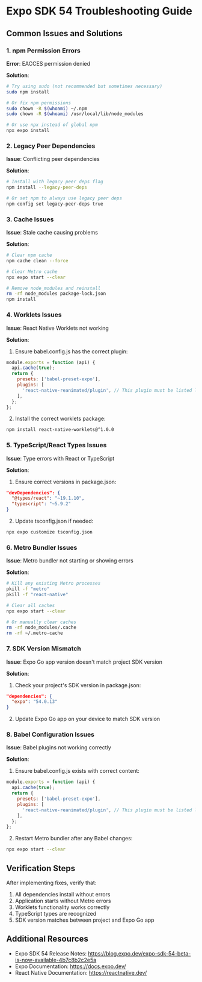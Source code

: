 # Expo SDK 54 Troubleshooting Guide

## Common Issues and Solutions

### 1. npm Permission Errors

**Error**: EACCES permission denied

**Solution**:
```bash
# Try using sudo (not recommended but sometimes necessary)
sudo npm install

# Or fix npm permissions
sudo chown -R $(whoami) ~/.npm
sudo chown -R $(whoami) /usr/local/lib/node_modules

# Or use npx instead of global npm
npx expo install
```

### 2. Legacy Peer Dependencies

**Issue**: Conflicting peer dependencies

**Solution**:
```bash
# Install with legacy peer deps flag
npm install --legacy-peer-deps

# Or set npm to always use legacy peer deps
npm config set legacy-peer-deps true
```

### 3. Cache Issues

**Issue**: Stale cache causing problems

**Solution**:
```bash
# Clear npm cache
npm cache clean --force

# Clear Metro cache
npx expo start --clear

# Remove node_modules and reinstall
rm -rf node_modules package-lock.json
npm install
```

### 4. Worklets Issues

**Issue**: React Native Worklets not working

**Solution**:
1. Ensure babel.config.js has the correct plugin:
```javascript
module.exports = function (api) {
  api.cache(true);
  return {
    presets: ['babel-preset-expo'],
    plugins: [
      'react-native-reanimated/plugin', // This plugin must be listed last
    ],
  };
};
```

2. Install the correct worklets package:
```bash
npm install react-native-worklets@^1.0.0
```

### 5. TypeScript/React Types Issues

**Issue**: Type errors with React or TypeScript

**Solution**:
1. Ensure correct versions in package.json:
```json
"devDependencies": {
  "@types/react": "~19.1.10",
  "typescript": "~5.9.2"
}
```

2. Update tsconfig.json if needed:
```bash
npx expo customize tsconfig.json
```

### 6. Metro Bundler Issues

**Issue**: Metro bundler not starting or showing errors

**Solution**:
```bash
# Kill any existing Metro processes
pkill -f "metro"
pkill -f "react-native"

# Clear all caches
npx expo start --clear

# Or manually clear caches
rm -rf node_modules/.cache
rm -rf ~/.metro-cache
```

### 7. SDK Version Mismatch

**Issue**: Expo Go app version doesn't match project SDK version

**Solution**:
1. Check your project's SDK version in package.json:
```json
"dependencies": {
  "expo": "54.0.13"
}
```

2. Update Expo Go app on your device to match SDK version

### 8. Babel Configuration Issues

**Issue**: Babel plugins not working correctly

**Solution**:
1. Ensure babel.config.js exists with correct content:
```javascript
module.exports = function (api) {
  api.cache(true);
  return {
    presets: ['babel-preset-expo'],
    plugins: [
      'react-native-reanimated/plugin', // This plugin must be listed last
    ],
  };
};
```

2. Restart Metro bundler after any Babel changes:
```bash
npx expo start --clear
```

## Verification Steps

After implementing fixes, verify that:

1. All dependencies install without errors
2. Application starts without Metro errors
3. Worklets functionality works correctly
4. TypeScript types are recognized
5. SDK version matches between project and Expo Go app

## Additional Resources

- Expo SDK 54 Release Notes: https://blog.expo.dev/expo-sdk-54-beta-is-now-available-4b7c8b2c2e5a
- Expo Documentation: https://docs.expo.dev/
- React Native Documentation: https://reactnative.dev/